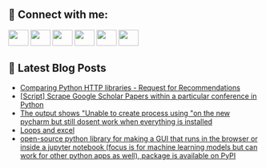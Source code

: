 ## 🔎 Connect with me:
[<img height="32" width="40" src="https://cdn.jsdelivr.net/npm/simple-icons@v5/icons/telegram.svg" />](https://t.me/bullbesh)
[<img height="32" width="40" src="https://cdn.jsdelivr.net/npm/simple-icons@v5/icons/vk.svg" />](https://vk.com/bullbesh)
[<img height="32" width="40" src="https://cdn.jsdelivr.net/npm/simple-icons@v5/icons/twitter.svg" />](https://twitter.com/bullbesh1)
[<img height="32" width="40" src="https://cdn.jsdelivr.net/npm/simple-icons@v5/icons/instagram.svg" />](https://www.instagram.com/bullbesh)
[<img height="32" width="40" src="https://cdn.jsdelivr.net/npm/simple-icons@v5/icons/reddit.svg" />](https://www.reddit.com/user/bullbesh)
[<img height="32" width="40" src="https://cdn.jsdelivr.net/npm/simple-icons@v5/icons/youtube.svg" />](https://www.youtube.com/channel/UCtfjRs6uzgq5mfm8S06WTcg)

## 📕 Latest Blog Posts
<!-- BLOG-POST-LIST:START -->
- [Comparing Python HTTP libraries - Request for Recommendations](https://www.reddit.com/r/Python/comments/uehu09/comparing_python_http_libraries_request_for/)
- [[Script] Scrape Google Scholar Papers within a particular conference in Python](https://www.reddit.com/r/Python/comments/ueguqb/script_scrape_google_scholar_papers_within_a/)
- [The output shows &quot;Unable to create process using &quot;on the new pycharm but still dosent work when everything is installed](https://www.reddit.com/r/Python/comments/uegmdu/the_output_shows_unable_to_create_process_using/)
- [Loops and excel](https://www.reddit.com/r/Python/comments/uegf28/loops_and_excel/)
- [open-source python library for making a GUI that runs in the browser or inside a jupyter notebook &lpar;focus is for machine learning models but can work for other python apps as well&rpar;, package is available on PyPI](https://www.reddit.com/r/Python/comments/uedrkh/opensource_python_library_for_making_a_gui_that/)
<!-- BLOG-POST-LIST:END -->
